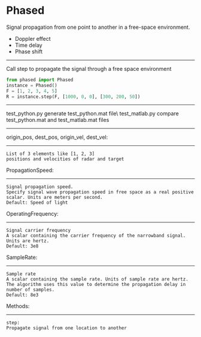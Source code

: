 # Phased
Signal propagation from one point to another in a free-space environment.
* Doppler effect
* Time delay
* Phase shift
***
Call step to propagate the signal through a free space environment

```python
from phased import Phased
instance = Phased()
F = [1, 2, 3, 4, 5]
R = instance.step(F, [1000, 0, 0], [300, 200, 50])
```
***
test_python.py generate test_python.mat file\\
test_matlab.py compare test_python.mat and test_matlab.mat files
***
origin_pos, dest_pos, origin_vel, dest_vel:
__________________________________________
	List of 3 elements like [1, 2, 3]
	positions and velocities of radar and target

PropagationSpeed:
________________
	Signal propagation speed.
  	Specify signal wave propagation speed in free space as a real positive scalar. Units are meters per second.
  	Default: Speed of light

OperatingFrequency:
__________________
	Signal carrier frequency
  	A scalar containing the carrier frequency of the narrowband signal. Units are hertz.
  	Default: 3e8
SampleRate:
__________
	Sample rate
	A scalar containing the sample rate. Units of sample rate are hertz.
	The algorithm uses this value to determine the propagation delay in number of samples.
	Default: 8e3
Methods:
_______
	step:
	Propagate signal from one location to another
